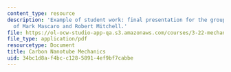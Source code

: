 ```yaml
---
content_type: resource
description: 'Example of student work: final presentation for the group project, courtesy
  of Mark Mascaro and Robert Mitchell.'
file: https://ol-ocw-studio-app-qa.s3.amazonaws.com/courses/3-22-mechanical-behavior-of-materials-spring-2008/34bc1d8af4bcc12858914ef9bf7cabbe_cnt_mech_pres.pdf
file_type: application/pdf
resourcetype: Document
title: Carbon Nanotube Mechanics
uid: 34bc1d8a-f4bc-c128-5891-4ef9bf7cabbe
---
```

